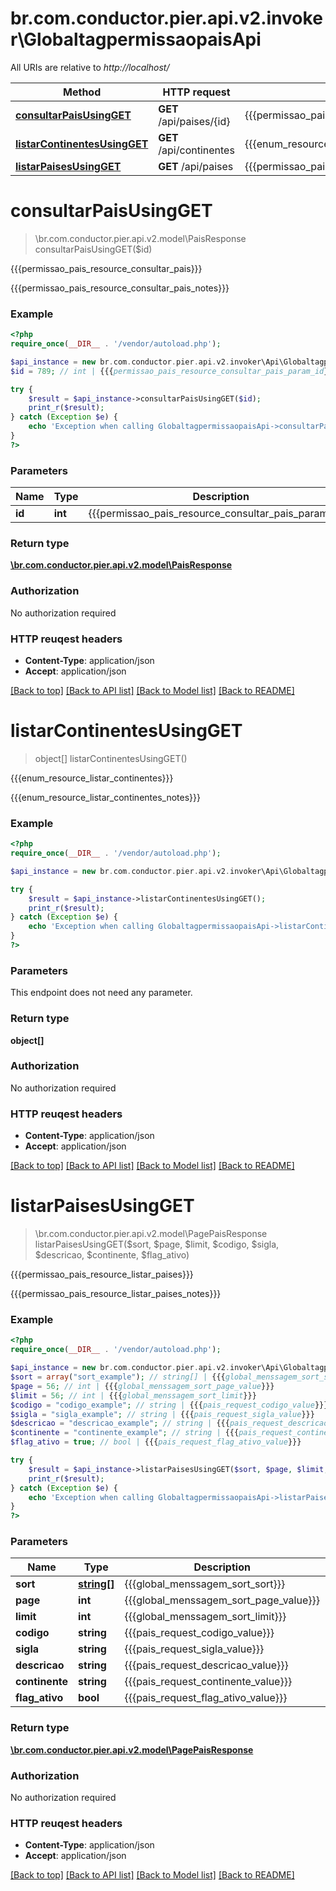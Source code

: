 # br.com.conductor.pier.api.v2.invoker\GlobaltagpermissaopaisApi

All URIs are relative to *http://localhost/*

Method | HTTP request | Description
------------- | ------------- | -------------
[**consultarPaisUsingGET**](GlobaltagpermissaopaisApi.md#consultarPaisUsingGET) | **GET** /api/paises/{id} | {{{permissao_pais_resource_consultar_pais}}}
[**listarContinentesUsingGET**](GlobaltagpermissaopaisApi.md#listarContinentesUsingGET) | **GET** /api/continentes | {{{enum_resource_listar_continentes}}}
[**listarPaisesUsingGET**](GlobaltagpermissaopaisApi.md#listarPaisesUsingGET) | **GET** /api/paises | {{{permissao_pais_resource_listar_paises}}}


# **consultarPaisUsingGET**
> \br.com.conductor.pier.api.v2.model\PaisResponse consultarPaisUsingGET($id)

{{{permissao_pais_resource_consultar_pais}}}

{{{permissao_pais_resource_consultar_pais_notes}}}

### Example 
```php
<?php
require_once(__DIR__ . '/vendor/autoload.php');

$api_instance = new br.com.conductor.pier.api.v2.invoker\Api\GlobaltagpermissaopaisApi();
$id = 789; // int | {{{permissao_pais_resource_consultar_pais_param_id}}}

try { 
    $result = $api_instance->consultarPaisUsingGET($id);
    print_r($result);
} catch (Exception $e) {
    echo 'Exception when calling GlobaltagpermissaopaisApi->consultarPaisUsingGET: ', $e->getMessage(), "\n";
}
?>
```

### Parameters

Name | Type | Description  | Notes
------------- | ------------- | ------------- | -------------
 **id** | **int**| {{{permissao_pais_resource_consultar_pais_param_id}}} | 

### Return type

[**\br.com.conductor.pier.api.v2.model\PaisResponse**](PaisResponse.md)

### Authorization

No authorization required

### HTTP reuqest headers

 - **Content-Type**: application/json
 - **Accept**: application/json

[[Back to top]](#) [[Back to API list]](../README.md#documentation-for-api-endpoints) [[Back to Model list]](../README.md#documentation-for-models) [[Back to README]](../README.md)

# **listarContinentesUsingGET**
> object[] listarContinentesUsingGET()

{{{enum_resource_listar_continentes}}}

{{{enum_resource_listar_continentes_notes}}}

### Example 
```php
<?php
require_once(__DIR__ . '/vendor/autoload.php');

$api_instance = new br.com.conductor.pier.api.v2.invoker\Api\GlobaltagpermissaopaisApi();

try { 
    $result = $api_instance->listarContinentesUsingGET();
    print_r($result);
} catch (Exception $e) {
    echo 'Exception when calling GlobaltagpermissaopaisApi->listarContinentesUsingGET: ', $e->getMessage(), "\n";
}
?>
```

### Parameters
This endpoint does not need any parameter.

### Return type

**object[]**

### Authorization

No authorization required

### HTTP reuqest headers

 - **Content-Type**: application/json
 - **Accept**: application/json

[[Back to top]](#) [[Back to API list]](../README.md#documentation-for-api-endpoints) [[Back to Model list]](../README.md#documentation-for-models) [[Back to README]](../README.md)

# **listarPaisesUsingGET**
> \br.com.conductor.pier.api.v2.model\PagePaisResponse listarPaisesUsingGET($sort, $page, $limit, $codigo, $sigla, $descricao, $continente, $flag_ativo)

{{{permissao_pais_resource_listar_paises}}}

{{{permissao_pais_resource_listar_paises_notes}}}

### Example 
```php
<?php
require_once(__DIR__ . '/vendor/autoload.php');

$api_instance = new br.com.conductor.pier.api.v2.invoker\Api\GlobaltagpermissaopaisApi();
$sort = array("sort_example"); // string[] | {{{global_menssagem_sort_sort}}}
$page = 56; // int | {{{global_menssagem_sort_page_value}}}
$limit = 56; // int | {{{global_menssagem_sort_limit}}}
$codigo = "codigo_example"; // string | {{{pais_request_codigo_value}}}
$sigla = "sigla_example"; // string | {{{pais_request_sigla_value}}}
$descricao = "descricao_example"; // string | {{{pais_request_descricao_value}}}
$continente = "continente_example"; // string | {{{pais_request_continente_value}}}
$flag_ativo = true; // bool | {{{pais_request_flag_ativo_value}}}

try { 
    $result = $api_instance->listarPaisesUsingGET($sort, $page, $limit, $codigo, $sigla, $descricao, $continente, $flag_ativo);
    print_r($result);
} catch (Exception $e) {
    echo 'Exception when calling GlobaltagpermissaopaisApi->listarPaisesUsingGET: ', $e->getMessage(), "\n";
}
?>
```

### Parameters

Name | Type | Description  | Notes
------------- | ------------- | ------------- | -------------
 **sort** | [**string[]**](string.md)| {{{global_menssagem_sort_sort}}} | [optional] 
 **page** | **int**| {{{global_menssagem_sort_page_value}}} | [optional] 
 **limit** | **int**| {{{global_menssagem_sort_limit}}} | [optional] 
 **codigo** | **string**| {{{pais_request_codigo_value}}} | [optional] 
 **sigla** | **string**| {{{pais_request_sigla_value}}} | [optional] 
 **descricao** | **string**| {{{pais_request_descricao_value}}} | [optional] 
 **continente** | **string**| {{{pais_request_continente_value}}} | [optional] 
 **flag_ativo** | **bool**| {{{pais_request_flag_ativo_value}}} | [optional] 

### Return type

[**\br.com.conductor.pier.api.v2.model\PagePaisResponse**](PagePaisResponse.md)

### Authorization

No authorization required

### HTTP reuqest headers

 - **Content-Type**: application/json
 - **Accept**: application/json

[[Back to top]](#) [[Back to API list]](../README.md#documentation-for-api-endpoints) [[Back to Model list]](../README.md#documentation-for-models) [[Back to README]](../README.md)

